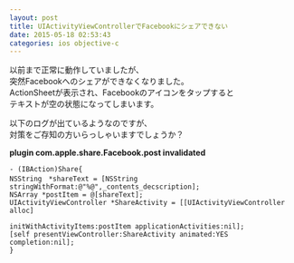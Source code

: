 ```yaml
---
layout: post
title: UIActivityViewControllerでFacebookにシェアできない
date: 2015-05-18 02:53:43
categories: ios objective-c
---
```

<p>以前まで正常に動作していましたが、<br>
突然Facebookへのシェアができなくなりました。<br>
ActionSheetが表示され、Facebookのアイコンをタップすると<br>
テキストが空の状態になってしまいます。</p>

<p>以下のログが出ているようなのですが、<br>
対策をご存知の方いらっしゃいますでしょうか？</p>

<p><strong>plugin com.apple.share.Facebook.post invalidated</strong></p>

<pre><code>- (IBAction)Share{
NSString　*shareText = [NSString stringWithFormat:@"%@",_contents_decscription];
NSArray *postItem = @[shareText];
UIActivityViewController *ShareActivity = [[UIActivityViewController alloc]
                                           initWithActivityItems:postItem applicationActivities:nil];
[self presentViewController:ShareActivity animated:YES completion:nil];
} 
</code></pre>
